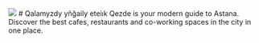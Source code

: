 <img src="https://raw.githubusercontent.com/qezde/qezde/1643297d1b4279a81024a8b3d1f1517a03dc1d65/static/qezde.svg"/> 
# Qalamyzdy yñğaily eteiık
Qezde is your modern guide to Astana. Discover the best cafes, restaurants and co-working spaces in the city in one place.
